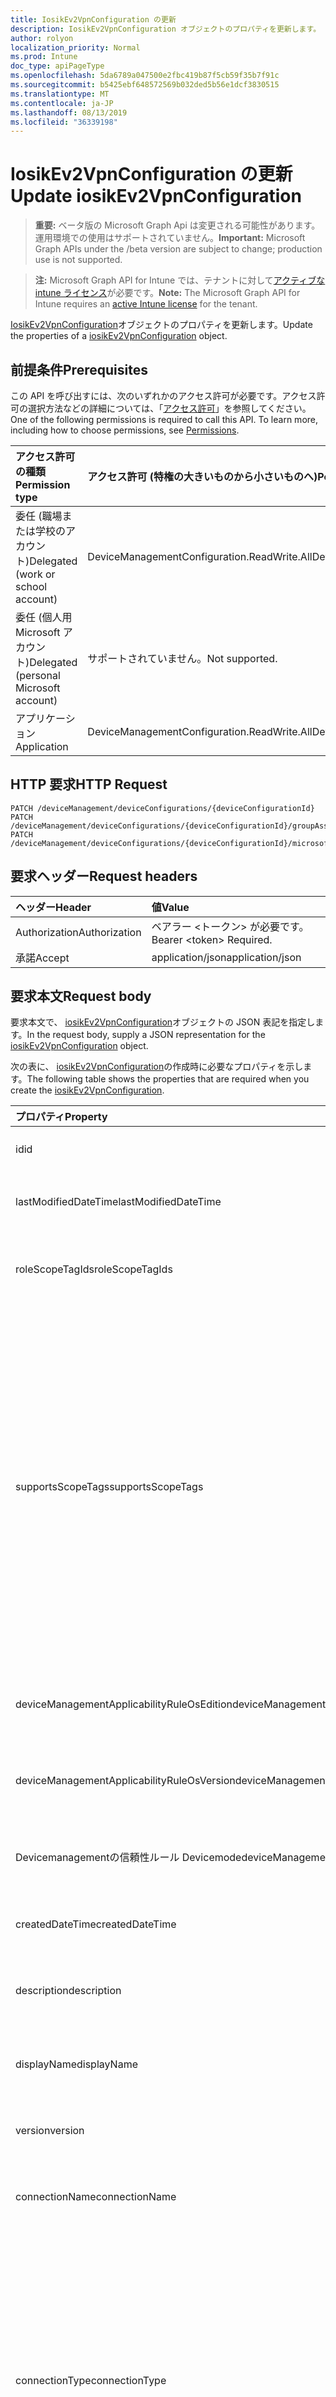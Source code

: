 ```yaml
---
title: IosikEv2VpnConfiguration の更新
description: IosikEv2VpnConfiguration オブジェクトのプロパティを更新します。
author: rolyon
localization_priority: Normal
ms.prod: Intune
doc_type: apiPageType
ms.openlocfilehash: 5da6789a047500e2fbc419b87f5cb59f35b7f91c
ms.sourcegitcommit: b5425ebf648572569b032ded5b56e1dcf3830515
ms.translationtype: MT
ms.contentlocale: ja-JP
ms.lasthandoff: 08/13/2019
ms.locfileid: "36339198"
---
```

# <a name="update-iosikev2vpnconfiguration"></a><span data-ttu-id="c02f4-103">IosikEv2VpnConfiguration の更新</span><span class="sxs-lookup"><span data-stu-id="c02f4-103">Update iosikEv2VpnConfiguration</span></span>

> <span data-ttu-id="c02f4-104">**重要:** ベータ版の Microsoft Graph Api は変更される可能性があります。運用環境での使用はサポートされていません。</span><span class="sxs-lookup"><span data-stu-id="c02f4-104">**Important:** Microsoft Graph APIs under the /beta version are subject to change; production use is not supported.</span></span>

> <span data-ttu-id="c02f4-105">**注:** Microsoft Graph API for Intune では、テナントに対して[アクティブな intune ライセンス](https://go.microsoft.com/fwlink/?linkid=839381)が必要です。</span><span class="sxs-lookup"><span data-stu-id="c02f4-105">**Note:** The Microsoft Graph API for Intune requires an [active Intune license](https://go.microsoft.com/fwlink/?linkid=839381) for the tenant.</span></span>

<span data-ttu-id="c02f4-106">[IosikEv2VpnConfiguration](../resources/intune-deviceconfig-iosikev2vpnconfiguration.md)オブジェクトのプロパティを更新します。</span><span class="sxs-lookup"><span data-stu-id="c02f4-106">Update the properties of a [iosikEv2VpnConfiguration](../resources/intune-deviceconfig-iosikev2vpnconfiguration.md) object.</span></span>

## <a name="prerequisites"></a><span data-ttu-id="c02f4-107">前提条件</span><span class="sxs-lookup"><span data-stu-id="c02f4-107">Prerequisites</span></span>
<span data-ttu-id="c02f4-p101">この API を呼び出すには、次のいずれかのアクセス許可が必要です。アクセス許可の選択方法などの詳細については、「[アクセス許可](/graph/permissions-reference)」を参照してください。</span><span class="sxs-lookup"><span data-stu-id="c02f4-p101">One of the following permissions is required to call this API. To learn more, including how to choose permissions, see [Permissions](/graph/permissions-reference).</span></span>

|<span data-ttu-id="c02f4-110">アクセス許可の種類</span><span class="sxs-lookup"><span data-stu-id="c02f4-110">Permission type</span></span>|<span data-ttu-id="c02f4-111">アクセス許可 (特権の大きいものから小さいものへ)</span><span class="sxs-lookup"><span data-stu-id="c02f4-111">Permissions (from most to least privileged)</span></span>|
|:---|:---|
|<span data-ttu-id="c02f4-112">委任 (職場または学校のアカウント)</span><span class="sxs-lookup"><span data-stu-id="c02f4-112">Delegated (work or school account)</span></span>|<span data-ttu-id="c02f4-113">DeviceManagementConfiguration.ReadWrite.All</span><span class="sxs-lookup"><span data-stu-id="c02f4-113">DeviceManagementConfiguration.ReadWrite.All</span></span>|
|<span data-ttu-id="c02f4-114">委任 (個人用 Microsoft アカウント)</span><span class="sxs-lookup"><span data-stu-id="c02f4-114">Delegated (personal Microsoft account)</span></span>|<span data-ttu-id="c02f4-115">サポートされていません。</span><span class="sxs-lookup"><span data-stu-id="c02f4-115">Not supported.</span></span>|
|<span data-ttu-id="c02f4-116">アプリケーション</span><span class="sxs-lookup"><span data-stu-id="c02f4-116">Application</span></span>|<span data-ttu-id="c02f4-117">DeviceManagementConfiguration.ReadWrite.All</span><span class="sxs-lookup"><span data-stu-id="c02f4-117">DeviceManagementConfiguration.ReadWrite.All</span></span>|

## <a name="http-request"></a><span data-ttu-id="c02f4-118">HTTP 要求</span><span class="sxs-lookup"><span data-stu-id="c02f4-118">HTTP Request</span></span>
<!-- {
  "blockType": "ignored"
}
-->
``` http
PATCH /deviceManagement/deviceConfigurations/{deviceConfigurationId}
PATCH /deviceManagement/deviceConfigurations/{deviceConfigurationId}/groupAssignments/{deviceConfigurationGroupAssignmentId}/deviceConfiguration
PATCH /deviceManagement/deviceConfigurations/{deviceConfigurationId}/microsoft.graph.windowsDomainJoinConfiguration/networkAccessConfigurations/{deviceConfigurationId}
```

## <a name="request-headers"></a><span data-ttu-id="c02f4-119">要求ヘッダー</span><span class="sxs-lookup"><span data-stu-id="c02f4-119">Request headers</span></span>
|<span data-ttu-id="c02f4-120">ヘッダー</span><span class="sxs-lookup"><span data-stu-id="c02f4-120">Header</span></span>|<span data-ttu-id="c02f4-121">値</span><span class="sxs-lookup"><span data-stu-id="c02f4-121">Value</span></span>|
|:---|:---|
|<span data-ttu-id="c02f4-122">Authorization</span><span class="sxs-lookup"><span data-stu-id="c02f4-122">Authorization</span></span>|<span data-ttu-id="c02f4-123">ベアラー &lt;トークン&gt; が必要です。</span><span class="sxs-lookup"><span data-stu-id="c02f4-123">Bearer &lt;token&gt; Required.</span></span>|
|<span data-ttu-id="c02f4-124">承諾</span><span class="sxs-lookup"><span data-stu-id="c02f4-124">Accept</span></span>|<span data-ttu-id="c02f4-125">application/json</span><span class="sxs-lookup"><span data-stu-id="c02f4-125">application/json</span></span>|

## <a name="request-body"></a><span data-ttu-id="c02f4-126">要求本文</span><span class="sxs-lookup"><span data-stu-id="c02f4-126">Request body</span></span>
<span data-ttu-id="c02f4-127">要求本文で、 [iosikEv2VpnConfiguration](../resources/intune-deviceconfig-iosikev2vpnconfiguration.md)オブジェクトの JSON 表記を指定します。</span><span class="sxs-lookup"><span data-stu-id="c02f4-127">In the request body, supply a JSON representation for the [iosikEv2VpnConfiguration](../resources/intune-deviceconfig-iosikev2vpnconfiguration.md) object.</span></span>

<span data-ttu-id="c02f4-128">次の表に、 [iosikEv2VpnConfiguration](../resources/intune-deviceconfig-iosikev2vpnconfiguration.md)の作成時に必要なプロパティを示します。</span><span class="sxs-lookup"><span data-stu-id="c02f4-128">The following table shows the properties that are required when you create the [iosikEv2VpnConfiguration](../resources/intune-deviceconfig-iosikev2vpnconfiguration.md).</span></span>

|<span data-ttu-id="c02f4-129">プロパティ</span><span class="sxs-lookup"><span data-stu-id="c02f4-129">Property</span></span>|<span data-ttu-id="c02f4-130">型</span><span class="sxs-lookup"><span data-stu-id="c02f4-130">Type</span></span>|<span data-ttu-id="c02f4-131">説明</span><span class="sxs-lookup"><span data-stu-id="c02f4-131">Description</span></span>|
|:---|:---|:---|
|<span data-ttu-id="c02f4-132">id</span><span class="sxs-lookup"><span data-stu-id="c02f4-132">id</span></span>|<span data-ttu-id="c02f4-133">文字列</span><span class="sxs-lookup"><span data-stu-id="c02f4-133">String</span></span>|<span data-ttu-id="c02f4-134">エンティティのキー。</span><span class="sxs-lookup"><span data-stu-id="c02f4-134">Key of the entity.</span></span> <span data-ttu-id="c02f4-135">[deviceConfiguration](../resources/intune-deviceconfig-deviceconfiguration.md) から継承します</span><span class="sxs-lookup"><span data-stu-id="c02f4-135">Inherited from [deviceConfiguration](../resources/intune-deviceconfig-deviceconfiguration.md)</span></span>|
|<span data-ttu-id="c02f4-136">lastModifiedDateTime</span><span class="sxs-lookup"><span data-stu-id="c02f4-136">lastModifiedDateTime</span></span>|<span data-ttu-id="c02f4-137">DateTimeOffset</span><span class="sxs-lookup"><span data-stu-id="c02f4-137">DateTimeOffset</span></span>|<span data-ttu-id="c02f4-138">オブジェクトの最終更新の DateTime。</span><span class="sxs-lookup"><span data-stu-id="c02f4-138">DateTime the object was last modified.</span></span> <span data-ttu-id="c02f4-139">[deviceConfiguration](../resources/intune-deviceconfig-deviceconfiguration.md) から継承します</span><span class="sxs-lookup"><span data-stu-id="c02f4-139">Inherited from [deviceConfiguration](../resources/intune-deviceconfig-deviceconfiguration.md)</span></span>|
|<span data-ttu-id="c02f4-140">roleScopeTagIds</span><span class="sxs-lookup"><span data-stu-id="c02f4-140">roleScopeTagIds</span></span>|<span data-ttu-id="c02f4-141">文字列コレクション</span><span class="sxs-lookup"><span data-stu-id="c02f4-141">String collection</span></span>|<span data-ttu-id="c02f4-142">このエンティティインスタンスの範囲タグのリスト。</span><span class="sxs-lookup"><span data-stu-id="c02f4-142">List of Scope Tags for this Entity instance.</span></span> <span data-ttu-id="c02f4-143">[deviceConfiguration](../resources/intune-deviceconfig-deviceconfiguration.md) から継承します</span><span class="sxs-lookup"><span data-stu-id="c02f4-143">Inherited from [deviceConfiguration](../resources/intune-deviceconfig-deviceconfiguration.md)</span></span>|
|<span data-ttu-id="c02f4-144">supportsScopeTags</span><span class="sxs-lookup"><span data-stu-id="c02f4-144">supportsScopeTags</span></span>|<span data-ttu-id="c02f4-145">Boolean</span><span class="sxs-lookup"><span data-stu-id="c02f4-145">Boolean</span></span>|<span data-ttu-id="c02f4-146">基になるデバイス構成がスコープタグの割り当てをサポートしているかどうかを示します。</span><span class="sxs-lookup"><span data-stu-id="c02f4-146">Indicates whether or not the underlying Device Configuration supports the assignment of scope tags.</span></span> <span data-ttu-id="c02f4-147">この値が false である場合、ScopeTags プロパティへの割り当ては許可されません。エンティティは、スコープを持つユーザーには表示されません。</span><span class="sxs-lookup"><span data-stu-id="c02f4-147">Assigning to the ScopeTags property is not allowed when this value is false and entities will not be visible to scoped users.</span></span> <span data-ttu-id="c02f4-148">これは Silverlight で作成された従来のポリシーに対して実行され、Azure ポータルでポリシーを削除して再作成することによって解決できます。</span><span class="sxs-lookup"><span data-stu-id="c02f4-148">This occurs for Legacy policies created in Silverlight and can be resolved by deleting and recreating the policy in the Azure Portal.</span></span> <span data-ttu-id="c02f4-149">このプロパティに値を設定するには、 SetExtrusionDirection メソッドを適用します。</span><span class="sxs-lookup"><span data-stu-id="c02f4-149">This property is read-only.</span></span> <span data-ttu-id="c02f4-150">[deviceConfiguration](../resources/intune-deviceconfig-deviceconfiguration.md) から継承します</span><span class="sxs-lookup"><span data-stu-id="c02f4-150">Inherited from [deviceConfiguration](../resources/intune-deviceconfig-deviceconfiguration.md)</span></span>|
|<span data-ttu-id="c02f4-151">deviceManagementApplicabilityRuleOsEdition</span><span class="sxs-lookup"><span data-stu-id="c02f4-151">deviceManagementApplicabilityRuleOsEdition</span></span>|[<span data-ttu-id="c02f4-152">deviceManagementApplicabilityRuleOsEdition</span><span class="sxs-lookup"><span data-stu-id="c02f4-152">deviceManagementApplicabilityRuleOsEdition</span></span>](../resources/intune-deviceconfig-devicemanagementapplicabilityruleosedition.md)|<span data-ttu-id="c02f4-153">このポリシーの OS エディションの適用。</span><span class="sxs-lookup"><span data-stu-id="c02f4-153">The OS edition applicability for this Policy.</span></span> <span data-ttu-id="c02f4-154">[deviceConfiguration](../resources/intune-deviceconfig-deviceconfiguration.md) から継承します</span><span class="sxs-lookup"><span data-stu-id="c02f4-154">Inherited from [deviceConfiguration](../resources/intune-deviceconfig-deviceconfiguration.md)</span></span>|
|<span data-ttu-id="c02f4-155">deviceManagementApplicabilityRuleOsVersion</span><span class="sxs-lookup"><span data-stu-id="c02f4-155">deviceManagementApplicabilityRuleOsVersion</span></span>|[<span data-ttu-id="c02f4-156">deviceManagementApplicabilityRuleOsVersion</span><span class="sxs-lookup"><span data-stu-id="c02f4-156">deviceManagementApplicabilityRuleOsVersion</span></span>](../resources/intune-deviceconfig-devicemanagementapplicabilityruleosversion.md)|<span data-ttu-id="c02f4-157">このポリシーの OS バージョン適用ルール。</span><span class="sxs-lookup"><span data-stu-id="c02f4-157">The OS version applicability rule for this Policy.</span></span> <span data-ttu-id="c02f4-158">[deviceConfiguration](../resources/intune-deviceconfig-deviceconfiguration.md) から継承します</span><span class="sxs-lookup"><span data-stu-id="c02f4-158">Inherited from [deviceConfiguration](../resources/intune-deviceconfig-deviceconfiguration.md)</span></span>|
|<span data-ttu-id="c02f4-159">Devicemanagementの信頼性ルール Devicemode</span><span class="sxs-lookup"><span data-stu-id="c02f4-159">deviceManagementApplicabilityRuleDeviceMode</span></span>|[<span data-ttu-id="c02f4-160">Devicemanagementの信頼性ルール Devicemode</span><span class="sxs-lookup"><span data-stu-id="c02f4-160">deviceManagementApplicabilityRuleDeviceMode</span></span>](../resources/intune-deviceconfig-devicemanagementapplicabilityruledevicemode.md)|<span data-ttu-id="c02f4-161">このポリシーのデバイスモード適用ルール。</span><span class="sxs-lookup"><span data-stu-id="c02f4-161">The device mode applicability rule for this Policy.</span></span> <span data-ttu-id="c02f4-162">[deviceConfiguration](../resources/intune-deviceconfig-deviceconfiguration.md) から継承します</span><span class="sxs-lookup"><span data-stu-id="c02f4-162">Inherited from [deviceConfiguration](../resources/intune-deviceconfig-deviceconfiguration.md)</span></span>|
|<span data-ttu-id="c02f4-163">createdDateTime</span><span class="sxs-lookup"><span data-stu-id="c02f4-163">createdDateTime</span></span>|<span data-ttu-id="c02f4-164">DateTimeOffset</span><span class="sxs-lookup"><span data-stu-id="c02f4-164">DateTimeOffset</span></span>|<span data-ttu-id="c02f4-165">オブジェクトが作成された DateTime。</span><span class="sxs-lookup"><span data-stu-id="c02f4-165">DateTime the object was created.</span></span> <span data-ttu-id="c02f4-166">[deviceConfiguration](../resources/intune-deviceconfig-deviceconfiguration.md) から継承します</span><span class="sxs-lookup"><span data-stu-id="c02f4-166">Inherited from [deviceConfiguration](../resources/intune-deviceconfig-deviceconfiguration.md)</span></span>|
|<span data-ttu-id="c02f4-167">description</span><span class="sxs-lookup"><span data-stu-id="c02f4-167">description</span></span>|<span data-ttu-id="c02f4-168">String</span><span class="sxs-lookup"><span data-stu-id="c02f4-168">String</span></span>|<span data-ttu-id="c02f4-169">管理者が指定した、デバイス構成についての説明。</span><span class="sxs-lookup"><span data-stu-id="c02f4-169">Admin provided description of the Device Configuration.</span></span> <span data-ttu-id="c02f4-170">[deviceConfiguration](../resources/intune-deviceconfig-deviceconfiguration.md) から継承します</span><span class="sxs-lookup"><span data-stu-id="c02f4-170">Inherited from [deviceConfiguration](../resources/intune-deviceconfig-deviceconfiguration.md)</span></span>|
|<span data-ttu-id="c02f4-171">displayName</span><span class="sxs-lookup"><span data-stu-id="c02f4-171">displayName</span></span>|<span data-ttu-id="c02f4-172">String</span><span class="sxs-lookup"><span data-stu-id="c02f4-172">String</span></span>|<span data-ttu-id="c02f4-173">管理者が指定した、デバイス構成の名前。</span><span class="sxs-lookup"><span data-stu-id="c02f4-173">Admin provided name of the device configuration.</span></span> <span data-ttu-id="c02f4-174">[deviceConfiguration](../resources/intune-deviceconfig-deviceconfiguration.md) から継承します</span><span class="sxs-lookup"><span data-stu-id="c02f4-174">Inherited from [deviceConfiguration](../resources/intune-deviceconfig-deviceconfiguration.md)</span></span>|
|<span data-ttu-id="c02f4-175">version</span><span class="sxs-lookup"><span data-stu-id="c02f4-175">version</span></span>|<span data-ttu-id="c02f4-176">Int32</span><span class="sxs-lookup"><span data-stu-id="c02f4-176">Int32</span></span>|<span data-ttu-id="c02f4-177">デバイス構成のバージョン。</span><span class="sxs-lookup"><span data-stu-id="c02f4-177">Version of the device configuration.</span></span> <span data-ttu-id="c02f4-178">[deviceConfiguration](../resources/intune-deviceconfig-deviceconfiguration.md) から継承します</span><span class="sxs-lookup"><span data-stu-id="c02f4-178">Inherited from [deviceConfiguration](../resources/intune-deviceconfig-deviceconfiguration.md)</span></span>|
|<span data-ttu-id="c02f4-179">connectionName</span><span class="sxs-lookup"><span data-stu-id="c02f4-179">connectionName</span></span>|<span data-ttu-id="c02f4-180">String</span><span class="sxs-lookup"><span data-stu-id="c02f4-180">String</span></span>|<span data-ttu-id="c02f4-181">ユーザーに表示される接続名。</span><span class="sxs-lookup"><span data-stu-id="c02f4-181">Connection name displayed to the user.</span></span> <span data-ttu-id="c02f4-182">[りんご Evpnconfiguration](../resources/intune-deviceconfig-applevpnconfiguration.md)からの継承</span><span class="sxs-lookup"><span data-stu-id="c02f4-182">Inherited from [appleVpnConfiguration](../resources/intune-deviceconfig-applevpnconfiguration.md)</span></span>|
|<span data-ttu-id="c02f4-183">connectionType</span><span class="sxs-lookup"><span data-stu-id="c02f4-183">connectionType</span></span>|[<span data-ttu-id="c02f4-184">appleVpnConnectionType</span><span class="sxs-lookup"><span data-stu-id="c02f4-184">appleVpnConnectionType</span></span>](../resources/intune-deviceconfig-applevpnconnectiontype.md)|<span data-ttu-id="c02f4-185">接続の種類。</span><span class="sxs-lookup"><span data-stu-id="c02f4-185">Connection type.</span></span> <span data-ttu-id="c02f4-186">[[りんご Evpnconfiguration](../resources/intune-deviceconfig-applevpnconfiguration.md)から継承します。</span><span class="sxs-lookup"><span data-stu-id="c02f4-186">Inherited from [appleVpnConfiguration](../resources/intune-deviceconfig-applevpnconfiguration.md).</span></span> <span data-ttu-id="c02f4-187">可能な値は`ciscoAnyConnect`、 `pulseSecure`、 `f5EdgeClient` `dellSonicWallMobileConnect` `checkPointCapsuleVpn` `customVpn` `ciscoIPSec` `citrix` `ciscoAnyConnectV2` `ikEv2`、、 `paloAltoGlobalProtect`、、、、、、、、、、、、です。 `zscalerPrivateAccess` `f5Access2018` `citrixSso` `paloAltoGlobalProtectV2`</span><span class="sxs-lookup"><span data-stu-id="c02f4-187">Possible values are: `ciscoAnyConnect`, `pulseSecure`, `f5EdgeClient`, `dellSonicWallMobileConnect`, `checkPointCapsuleVpn`, `customVpn`, `ciscoIPSec`, `citrix`, `ciscoAnyConnectV2`, `paloAltoGlobalProtect`, `zscalerPrivateAccess`, `f5Access2018`, `citrixSso`, `paloAltoGlobalProtectV2`, `ikEv2`.</span></span>|
|<span data-ttu-id="c02f4-188">loginGroupOrDomain</span><span class="sxs-lookup"><span data-stu-id="c02f4-188">loginGroupOrDomain</span></span>|<span data-ttu-id="c02f4-189">String</span><span class="sxs-lookup"><span data-stu-id="c02f4-189">String</span></span>|<span data-ttu-id="c02f4-190">接続の種類が Dell SonicWALL Mobile Connection に設定されている場合のログイングループまたはドメイン。</span><span class="sxs-lookup"><span data-stu-id="c02f4-190">Login group or domain when connection type is set to Dell SonicWALL Mobile Connection.</span></span> <span data-ttu-id="c02f4-191">[りんご Evpnconfiguration](../resources/intune-deviceconfig-applevpnconfiguration.md)からの継承</span><span class="sxs-lookup"><span data-stu-id="c02f4-191">Inherited from [appleVpnConfiguration](../resources/intune-deviceconfig-applevpnconfiguration.md)</span></span>|
|<span data-ttu-id="c02f4-192">role</span><span class="sxs-lookup"><span data-stu-id="c02f4-192">role</span></span>|<span data-ttu-id="c02f4-193">String</span><span class="sxs-lookup"><span data-stu-id="c02f4-193">String</span></span>|<span data-ttu-id="c02f4-194">接続の種類がパルス Secure に設定されている場合の役割。</span><span class="sxs-lookup"><span data-stu-id="c02f4-194">Role when connection type is set to Pulse Secure.</span></span> <span data-ttu-id="c02f4-195">[りんご Evpnconfiguration](../resources/intune-deviceconfig-applevpnconfiguration.md)からの継承</span><span class="sxs-lookup"><span data-stu-id="c02f4-195">Inherited from [appleVpnConfiguration](../resources/intune-deviceconfig-applevpnconfiguration.md)</span></span>|
|<span data-ttu-id="c02f4-196">領域</span><span class="sxs-lookup"><span data-stu-id="c02f4-196">realm</span></span>|<span data-ttu-id="c02f4-197">String</span><span class="sxs-lookup"><span data-stu-id="c02f4-197">String</span></span>|<span data-ttu-id="c02f4-198">接続の種類がパルス Secure に設定されている場合の領域。</span><span class="sxs-lookup"><span data-stu-id="c02f4-198">Realm when connection type is set to Pulse Secure.</span></span> <span data-ttu-id="c02f4-199">[りんご Evpnconfiguration](../resources/intune-deviceconfig-applevpnconfiguration.md)からの継承</span><span class="sxs-lookup"><span data-stu-id="c02f4-199">Inherited from [appleVpnConfiguration](../resources/intune-deviceconfig-applevpnconfiguration.md)</span></span>|
|<span data-ttu-id="c02f4-200">server</span><span class="sxs-lookup"><span data-stu-id="c02f4-200">server</span></span>|[<span data-ttu-id="c02f4-201">vpnServer</span><span class="sxs-lookup"><span data-stu-id="c02f4-201">vpnServer</span></span>](../resources/intune-deviceconfig-vpnserver.md)|<span data-ttu-id="c02f4-202">ネットワーク上の VPN サーバー。</span><span class="sxs-lookup"><span data-stu-id="c02f4-202">VPN Server on the network.</span></span> <span data-ttu-id="c02f4-203">エンドユーザーがこのネットワークの場所にアクセスできることを確認します。</span><span class="sxs-lookup"><span data-stu-id="c02f4-203">Make sure end users can access this network location.</span></span> <span data-ttu-id="c02f4-204">[りんご Evpnconfiguration](../resources/intune-deviceconfig-applevpnconfiguration.md)からの継承</span><span class="sxs-lookup"><span data-stu-id="c02f4-204">Inherited from [appleVpnConfiguration](../resources/intune-deviceconfig-applevpnconfiguration.md)</span></span>|
|<span data-ttu-id="c02f4-205">識別子</span><span class="sxs-lookup"><span data-stu-id="c02f4-205">identifier</span></span>|<span data-ttu-id="c02f4-206">String</span><span class="sxs-lookup"><span data-stu-id="c02f4-206">String</span></span>|<span data-ttu-id="c02f4-207">接続の種類がカスタム VPN に設定されている場合に、VPN ベンダーによって提供される識別子。</span><span class="sxs-lookup"><span data-stu-id="c02f4-207">Identifier provided by VPN vendor when connection type is set to Custom VPN.</span></span> <span data-ttu-id="c02f4-208">例: Cisco AnyConnect は、[りんご Evpnconfiguration](../resources/intune-deviceconfig-applevpnconfiguration.md)から継承したフォームの識別子を使用しています。</span><span class="sxs-lookup"><span data-stu-id="c02f4-208">For example: Cisco AnyConnect uses an identifier of the form com.cisco.anyconnect.applevpn.plugin Inherited from [appleVpnConfiguration](../resources/intune-deviceconfig-applevpnconfiguration.md)</span></span>|
|<span data-ttu-id="c02f4-209">customData</span><span class="sxs-lookup"><span data-stu-id="c02f4-209">customData</span></span>|<span data-ttu-id="c02f4-210">[keyvalue](../resources/intune-deviceconfig-keyvalue.md) コレクション</span><span class="sxs-lookup"><span data-stu-id="c02f4-210">[keyValue](../resources/intune-deviceconfig-keyvalue.md) collection</span></span>|<span data-ttu-id="c02f4-211">カスタムデータ接続の種類がカスタム VPN に設定されている場合。</span><span class="sxs-lookup"><span data-stu-id="c02f4-211">Custom data when connection type is set to Custom VPN.</span></span> <span data-ttu-id="c02f4-212">このフィールドを使用して、Intune によってサポートされていないが、VPN ソリューションで利用可能な機能を有効にします。</span><span class="sxs-lookup"><span data-stu-id="c02f4-212">Use this field to enable functionality not supported by Intune, but available in your VPN solution.</span></span> <span data-ttu-id="c02f4-213">これらのキーと値のペアを追加する方法については、VPN ベンダーに問い合わせてください。</span><span class="sxs-lookup"><span data-stu-id="c02f4-213">Contact your VPN vendor to learn how to add these key/value pairs.</span></span> <span data-ttu-id="c02f4-214">このコレクションには、最大25個の要素を含めることができます。</span><span class="sxs-lookup"><span data-stu-id="c02f4-214">This collection can contain a maximum of 25 elements.</span></span> <span data-ttu-id="c02f4-215">[りんご Evpnconfiguration](../resources/intune-deviceconfig-applevpnconfiguration.md)からの継承</span><span class="sxs-lookup"><span data-stu-id="c02f4-215">Inherited from [appleVpnConfiguration](../resources/intune-deviceconfig-applevpnconfiguration.md)</span></span>|
|<span data-ttu-id="c02f4-216">customKeyValueData</span><span class="sxs-lookup"><span data-stu-id="c02f4-216">customKeyValueData</span></span>|<span data-ttu-id="c02f4-217">[keyValuePair](../resources/intune-shared-keyvaluepair.md) コレクション</span><span class="sxs-lookup"><span data-stu-id="c02f4-217">[keyValuePair](../resources/intune-shared-keyvaluepair.md) collection</span></span>|<span data-ttu-id="c02f4-218">カスタムデータ接続の種類がカスタム VPN に設定されている場合。</span><span class="sxs-lookup"><span data-stu-id="c02f4-218">Custom data when connection type is set to Custom VPN.</span></span> <span data-ttu-id="c02f4-219">このフィールドを使用して、Intune によってサポートされていないが、VPN ソリューションで利用可能な機能を有効にします。</span><span class="sxs-lookup"><span data-stu-id="c02f4-219">Use this field to enable functionality not supported by Intune, but available in your VPN solution.</span></span> <span data-ttu-id="c02f4-220">これらのキーと値のペアを追加する方法については、VPN ベンダーに問い合わせてください。</span><span class="sxs-lookup"><span data-stu-id="c02f4-220">Contact your VPN vendor to learn how to add these key/value pairs.</span></span> <span data-ttu-id="c02f4-221">このコレクションには、最大25個の要素を含めることができます。</span><span class="sxs-lookup"><span data-stu-id="c02f4-221">This collection can contain a maximum of 25 elements.</span></span> <span data-ttu-id="c02f4-222">[りんご Evpnconfiguration](../resources/intune-deviceconfig-applevpnconfiguration.md)からの継承</span><span class="sxs-lookup"><span data-stu-id="c02f4-222">Inherited from [appleVpnConfiguration](../resources/intune-deviceconfig-applevpnconfiguration.md)</span></span>|
|<span data-ttu-id="c02f4-223">enableSplitTunneling</span><span class="sxs-lookup"><span data-stu-id="c02f4-223">enableSplitTunneling</span></span>|<span data-ttu-id="c02f4-224">Boolean</span><span class="sxs-lookup"><span data-stu-id="c02f4-224">Boolean</span></span>|<span data-ttu-id="c02f4-225">すべてのネットワークトラフィックを VPN 経由で送信します。</span><span class="sxs-lookup"><span data-stu-id="c02f4-225">Send all network traffic through VPN.</span></span> <span data-ttu-id="c02f4-226">[りんご Evpnconfiguration](../resources/intune-deviceconfig-applevpnconfiguration.md)からの継承</span><span class="sxs-lookup"><span data-stu-id="c02f4-226">Inherited from [appleVpnConfiguration](../resources/intune-deviceconfig-applevpnconfiguration.md)</span></span>|
|<span data-ttu-id="c02f4-227">authenticationMethod</span><span class="sxs-lookup"><span data-stu-id="c02f4-227">authenticationMethod</span></span>|[<span data-ttu-id="c02f4-228">vpnAuthenticationMethod</span><span class="sxs-lookup"><span data-stu-id="c02f4-228">vpnAuthenticationMethod</span></span>](../resources/intune-deviceconfig-vpnauthenticationmethod.md)|<span data-ttu-id="c02f4-229">この VPN 接続の認証方法。</span><span class="sxs-lookup"><span data-stu-id="c02f4-229">Authentication method for this VPN connection.</span></span> <span data-ttu-id="c02f4-230">[[りんご Evpnconfiguration](../resources/intune-deviceconfig-applevpnconfiguration.md)から継承します。</span><span class="sxs-lookup"><span data-stu-id="c02f4-230">Inherited from [appleVpnConfiguration](../resources/intune-deviceconfig-applevpnconfiguration.md).</span></span> <span data-ttu-id="c02f4-231">使用可能な値は、`certificate`、`usernameAndPassword`、`sharedSecret`、`derivedCredential` です。</span><span class="sxs-lookup"><span data-stu-id="c02f4-231">Possible values are: `certificate`, `usernameAndPassword`, `sharedSecret`, `derivedCredential`.</span></span>|
|<span data-ttu-id="c02f4-232">enablePerApp</span><span class="sxs-lookup"><span data-stu-id="c02f4-232">enablePerApp</span></span>|<span data-ttu-id="c02f4-233">Boolean</span><span class="sxs-lookup"><span data-stu-id="c02f4-233">Boolean</span></span>|<span data-ttu-id="c02f4-234">この値を true に設定すると、エンドユーザーの iOS デバイス上でこの VPN 接続をトリガーできるアプリに後で関連付けることができるアプリごとの VPN ペイロードが作成されます。</span><span class="sxs-lookup"><span data-stu-id="c02f4-234">Setting this to true creates Per-App VPN payload which can later be associated with Apps that can trigger this VPN conneciton on the end user's iOS device.</span></span> <span data-ttu-id="c02f4-235">[りんご Evpnconfiguration](../resources/intune-deviceconfig-applevpnconfiguration.md)からの継承</span><span class="sxs-lookup"><span data-stu-id="c02f4-235">Inherited from [appleVpnConfiguration](../resources/intune-deviceconfig-applevpnconfiguration.md)</span></span>|
|<span data-ttu-id="c02f4-236">Saf Aridomains</span><span class="sxs-lookup"><span data-stu-id="c02f4-236">safariDomains</span></span>|<span data-ttu-id="c02f4-237">文字列コレクション</span><span class="sxs-lookup"><span data-stu-id="c02f4-237">String collection</span></span>|<span data-ttu-id="c02f4-238">この VPN がアプリごとの設定が有効になっている場合の Safari ドメイン</span><span class="sxs-lookup"><span data-stu-id="c02f4-238">Safari domains when this VPN per App setting is enabled.</span></span> <span data-ttu-id="c02f4-239">この VPN に関連付けられているアプリに加えて、ここで指定した Safari ドメインもこの VPN 接続をトリガーすることができます。</span><span class="sxs-lookup"><span data-stu-id="c02f4-239">In addition to the apps associated with this VPN, Safari domains specified here will also be able to trigger this VPN connection.</span></span> <span data-ttu-id="c02f4-240">[りんご Evpnconfiguration](../resources/intune-deviceconfig-applevpnconfiguration.md)からの継承</span><span class="sxs-lookup"><span data-stu-id="c02f4-240">Inherited from [appleVpnConfiguration](../resources/intune-deviceconfig-applevpnconfiguration.md)</span></span>|
|<span data-ttu-id="c02f4-241">onDemandRules</span><span class="sxs-lookup"><span data-stu-id="c02f4-241">onDemandRules</span></span>|<span data-ttu-id="c02f4-242">[vpnOnDemandRule](../resources/intune-deviceconfig-vpnondemandrule.md)コレクション</span><span class="sxs-lookup"><span data-stu-id="c02f4-242">[vpnOnDemandRule](../resources/intune-deviceconfig-vpnondemandrule.md) collection</span></span>|<span data-ttu-id="c02f4-243">オンデマンドルール。</span><span class="sxs-lookup"><span data-stu-id="c02f4-243">On-Demand Rules.</span></span> <span data-ttu-id="c02f4-244">このコレクションには、最大で 500 個の要素を含めることができます。</span><span class="sxs-lookup"><span data-stu-id="c02f4-244">This collection can contain a maximum of 500 elements.</span></span> <span data-ttu-id="c02f4-245">[りんご Evpnconfiguration](../resources/intune-deviceconfig-applevpnconfiguration.md)からの継承</span><span class="sxs-lookup"><span data-stu-id="c02f4-245">Inherited from [appleVpnConfiguration](../resources/intune-deviceconfig-applevpnconfiguration.md)</span></span>|
|<span data-ttu-id="c02f4-246">proxyServer</span><span class="sxs-lookup"><span data-stu-id="c02f4-246">proxyServer</span></span>|[<span data-ttu-id="c02f4-247">vpnProxyServer</span><span class="sxs-lookup"><span data-stu-id="c02f4-247">vpnProxyServer</span></span>](../resources/intune-deviceconfig-vpnproxyserver.md)|<span data-ttu-id="c02f4-248">プロキシサーバー。</span><span class="sxs-lookup"><span data-stu-id="c02f4-248">Proxy Server.</span></span> <span data-ttu-id="c02f4-249">[りんご Evpnconfiguration](../resources/intune-deviceconfig-applevpnconfiguration.md)からの継承</span><span class="sxs-lookup"><span data-stu-id="c02f4-249">Inherited from [appleVpnConfiguration](../resources/intune-deviceconfig-applevpnconfiguration.md)</span></span>|
|<span data-ttu-id="c02f4-250">optInToDeviceIdSharing</span><span class="sxs-lookup"><span data-stu-id="c02f4-250">optInToDeviceIdSharing</span></span>|<span data-ttu-id="c02f4-251">Boolean</span><span class="sxs-lookup"><span data-stu-id="c02f4-251">Boolean</span></span>|<span data-ttu-id="c02f4-252">ネットワークアクセス制御の検証時に使用するために、デバイスの Id をサードパーティの vpn クライアントに共有するオプトイン。</span><span class="sxs-lookup"><span data-stu-id="c02f4-252">Opt-In to sharing the device's Id to third-party vpn clients for use during network access control validation.</span></span> <span data-ttu-id="c02f4-253">[りんご Evpnconfiguration](../resources/intune-deviceconfig-applevpnconfiguration.md)からの継承</span><span class="sxs-lookup"><span data-stu-id="c02f4-253">Inherited from [appleVpnConfiguration](../resources/intune-deviceconfig-applevpnconfiguration.md)</span></span>|
|<span data-ttu-id="c02f4-254">providerType</span><span class="sxs-lookup"><span data-stu-id="c02f4-254">providerType</span></span>|[<span data-ttu-id="c02f4-255">vpnProviderType</span><span class="sxs-lookup"><span data-stu-id="c02f4-255">vpnProviderType</span></span>](../resources/intune-deviceconfig-vpnprovidertype.md)|<span data-ttu-id="c02f4-256">アプリごとの VPN のプロバイダーの種類。</span><span class="sxs-lookup"><span data-stu-id="c02f4-256">Provider type for per-app VPN.</span></span> <span data-ttu-id="c02f4-257">[Iosvpnconfiguration](../resources/intune-deviceconfig-iosvpnconfiguration.md)から継承されます。</span><span class="sxs-lookup"><span data-stu-id="c02f4-257">Inherited from [iosVpnConfiguration](../resources/intune-deviceconfig-iosvpnconfiguration.md).</span></span> <span data-ttu-id="c02f4-258">可能な値は、`notConfigured`、`appProxy`、`packetTunnel` です。</span><span class="sxs-lookup"><span data-stu-id="c02f4-258">Possible values are: `notConfigured`, `appProxy`, `packetTunnel`.</span></span>|
|<span data-ttu-id="c02f4-259">Userdomain に</span><span class="sxs-lookup"><span data-stu-id="c02f4-259">userDomain</span></span>|<span data-ttu-id="c02f4-260">String</span><span class="sxs-lookup"><span data-stu-id="c02f4-260">String</span></span>|<span data-ttu-id="c02f4-261">Zscaler のみ。</span><span class="sxs-lookup"><span data-stu-id="c02f4-261">Zscaler only.</span></span> <span data-ttu-id="c02f4-262">Zscaler アプリでログインフィールドに事前設定するには、静的ドメインを入力します。</span><span class="sxs-lookup"><span data-stu-id="c02f4-262">Enter a static domain to pre-populate the login field with in the Zscaler app.</span></span> <span data-ttu-id="c02f4-263">この指定を省略すると、代わりにユーザーの Azure Active Directory ドメインが使用されます。</span><span class="sxs-lookup"><span data-stu-id="c02f4-263">If this is left empty, the user's Azure Active Directory domain will be used instead.</span></span> <span data-ttu-id="c02f4-264">[Iosvpnconfiguration](../resources/intune-deviceconfig-iosvpnconfiguration.md)から継承します</span><span class="sxs-lookup"><span data-stu-id="c02f4-264">Inherited from [iosVpnConfiguration](../resources/intune-deviceconfig-iosvpnconfiguration.md)</span></span>|
|<span data-ttu-id="c02f4-265">Cloudname</span><span class="sxs-lookup"><span data-stu-id="c02f4-265">strictEnforcement</span></span>|<span data-ttu-id="c02f4-266">Boolean</span><span class="sxs-lookup"><span data-stu-id="c02f4-266">Boolean</span></span>|<span data-ttu-id="c02f4-267">Zscaler のみ。</span><span class="sxs-lookup"><span data-stu-id="c02f4-267">Zscaler only.</span></span> <span data-ttu-id="c02f4-268">ユーザーが Zscaler アプリにサインインするまでネットワークトラフィックをブロックします。</span><span class="sxs-lookup"><span data-stu-id="c02f4-268">Blocks network traffic until the user signs into Zscaler app.</span></span> <span data-ttu-id="c02f4-269">"True" はトラフィックがブロックされることを意味します。</span><span class="sxs-lookup"><span data-stu-id="c02f4-269">"True" means traffic is blocked.</span></span> <span data-ttu-id="c02f4-270">[Iosvpnconfiguration](../resources/intune-deviceconfig-iosvpnconfiguration.md)から継承します</span><span class="sxs-lookup"><span data-stu-id="c02f4-270">Inherited from [iosVpnConfiguration](../resources/intune-deviceconfig-iosvpnconfiguration.md)</span></span>|
|<span data-ttu-id="c02f4-271">cloudName</span><span class="sxs-lookup"><span data-stu-id="c02f4-271">cloudName</span></span>|<span data-ttu-id="c02f4-272">String</span><span class="sxs-lookup"><span data-stu-id="c02f4-272">String</span></span>|<span data-ttu-id="c02f4-273">Zscaler のみ。</span><span class="sxs-lookup"><span data-stu-id="c02f4-273">Zscaler only.</span></span> <span data-ttu-id="c02f4-274">ユーザーが割り当てられている Zscaler cloud。</span><span class="sxs-lookup"><span data-stu-id="c02f4-274">Zscaler cloud which the user is assigned to.</span></span> <span data-ttu-id="c02f4-275">[Iosvpnconfiguration](../resources/intune-deviceconfig-iosvpnconfiguration.md)から継承します</span><span class="sxs-lookup"><span data-stu-id="c02f4-275">Inherited from [iosVpnConfiguration](../resources/intune-deviceconfig-iosvpnconfiguration.md)</span></span>|
|<span data-ttu-id="c02f4-276">excludeList</span><span class="sxs-lookup"><span data-stu-id="c02f4-276">excludeList</span></span>|<span data-ttu-id="c02f4-277">文字列コレクション</span><span class="sxs-lookup"><span data-stu-id="c02f4-277">String collection</span></span>|<span data-ttu-id="c02f4-278">Zscaler のみ。</span><span class="sxs-lookup"><span data-stu-id="c02f4-278">Zscaler only.</span></span> <span data-ttu-id="c02f4-279">Zscaler クラウド経由で送信されないネットワークアドレスのリスト。</span><span class="sxs-lookup"><span data-stu-id="c02f4-279">List of network addresses which are not sent through the Zscaler cloud.</span></span> <span data-ttu-id="c02f4-280">[Iosvpnconfiguration](../resources/intune-deviceconfig-iosvpnconfiguration.md)から継承します</span><span class="sxs-lookup"><span data-stu-id="c02f4-280">Inherited from [iosVpnConfiguration](../resources/intune-deviceconfig-iosvpnconfiguration.md)</span></span>|
|<span data-ttu-id="c02f4-281">childSecurityAssociationParameters</span><span class="sxs-lookup"><span data-stu-id="c02f4-281">childSecurityAssociationParameters</span></span>|[<span data-ttu-id="c02f4-282">iosVpnSecurityAssociationParameters</span><span class="sxs-lookup"><span data-stu-id="c02f4-282">iosVpnSecurityAssociationParameters</span></span>](../resources/intune-deviceconfig-iosvpnsecurityassociationparameters.md)|<span data-ttu-id="c02f4-283">子のセキュリティアソシエーションのパラメーター</span><span class="sxs-lookup"><span data-stu-id="c02f4-283">Child Security Association Parameters</span></span>|
|<span data-ttu-id="c02f4-284">clientAuthenticationType</span><span class="sxs-lookup"><span data-stu-id="c02f4-284">clientAuthenticationType</span></span>|[<span data-ttu-id="c02f4-285">vpnClientAuthenticationType</span><span class="sxs-lookup"><span data-stu-id="c02f4-285">vpnClientAuthenticationType</span></span>](../resources/intune-deviceconfig-vpnclientauthenticationtype.md)|<span data-ttu-id="c02f4-286">VPN クライアントが使用するクライアント認証の種類。</span><span class="sxs-lookup"><span data-stu-id="c02f4-286">Type of Client Authentication the VPN client will use.</span></span> <span data-ttu-id="c02f4-287">可能な値は、`userAuthentication`、`deviceAuthentication` です。</span><span class="sxs-lookup"><span data-stu-id="c02f4-287">Possible values are: `userAuthentication`, `deviceAuthentication`.</span></span>|
|<span data-ttu-id="c02f4-288">deadPeerDetectionRate</span><span class="sxs-lookup"><span data-stu-id="c02f4-288">deadPeerDetectionRate</span></span>|[<span data-ttu-id="c02f4-289">vpnDeadPeerDetectionRate</span><span class="sxs-lookup"><span data-stu-id="c02f4-289">vpnDeadPeerDetectionRate</span></span>](../resources/intune-deviceconfig-vpndeadpeerdetectionrate.md)|<span data-ttu-id="c02f4-290">ピア接続がまだアクティブであるかどうかを確認する頻度を決定します。</span><span class="sxs-lookup"><span data-stu-id="c02f4-290">Determine how often to check if a peer connection is still active.</span></span> <span data-ttu-id="c02f4-291">.</span><span class="sxs-lookup"><span data-stu-id="c02f4-291"></span></span> <span data-ttu-id="c02f4-292">使用可能な値は、`medium`、`none`、`low`、`high` です。</span><span class="sxs-lookup"><span data-stu-id="c02f4-292">Possible values are: `medium`, `none`, `low`, `high`.</span></span>|
|<span data-ttu-id="c02f4-293">disableMobilityAndMultihoming</span><span class="sxs-lookup"><span data-stu-id="c02f4-293">disableMobilityAndMultihoming</span></span>|<span data-ttu-id="c02f4-294">Boolean</span><span class="sxs-lookup"><span data-stu-id="c02f4-294">Boolean</span></span>|<span data-ttu-id="c02f4-295">MOBIKE を無効にする</span><span class="sxs-lookup"><span data-stu-id="c02f4-295">Disable MOBIKE</span></span>|
|<span data-ttu-id="c02f4-296">disableRedirect</span><span class="sxs-lookup"><span data-stu-id="c02f4-296">disableRedirect</span></span>|<span data-ttu-id="c02f4-297">Boolean</span><span class="sxs-lookup"><span data-stu-id="c02f4-297">Boolean</span></span>|<span data-ttu-id="c02f4-298">リダイレクトを無効にする</span><span class="sxs-lookup"><span data-stu-id="c02f4-298">Disable Redirect</span></span>|
|<span data-ttu-id="c02f4-299">enableCertificateRevocationCheck</span><span class="sxs-lookup"><span data-stu-id="c02f4-299">enableCertificateRevocationCheck</span></span>|<span data-ttu-id="c02f4-300">Boolean</span><span class="sxs-lookup"><span data-stu-id="c02f4-300">Boolean</span></span>|<span data-ttu-id="c02f4-301">ベストエフォート型の失効チェックを有効にします。サーバー応答のタイムアウトによって失敗しない</span><span class="sxs-lookup"><span data-stu-id="c02f4-301">Enables a best-effort revocation check; server response timeouts will not cause it to fail</span></span>|
|<span data-ttu-id="c02f4-302">enableEAP</span><span class="sxs-lookup"><span data-stu-id="c02f4-302">enableEAP</span></span>|<span data-ttu-id="c02f4-303">Boolean</span><span class="sxs-lookup"><span data-stu-id="c02f4-303">Boolean</span></span>|<span data-ttu-id="c02f4-304">EAP のみの認証を有効にします</span><span class="sxs-lookup"><span data-stu-id="c02f4-304">Enables EAP only authentication</span></span>|
|<span data-ttu-id="c02f4-305">enablePerfectForwardSecrecy</span><span class="sxs-lookup"><span data-stu-id="c02f4-305">enablePerfectForwardSecrecy</span></span>|<span data-ttu-id="c02f4-306">Boolean</span><span class="sxs-lookup"><span data-stu-id="c02f4-306">Boolean</span></span>|<span data-ttu-id="c02f4-307">完全な転送機密性 (PFS) を有効にします。</span><span class="sxs-lookup"><span data-stu-id="c02f4-307">Enable Perfect Forward Secrecy (PFS).</span></span>|
|<span data-ttu-id="c02f4-308">Enableuseinternalサブネット属性</span><span class="sxs-lookup"><span data-stu-id="c02f4-308">enableUseInternalSubnetAttributes</span></span>|<span data-ttu-id="c02f4-309">Boolean</span><span class="sxs-lookup"><span data-stu-id="c02f4-309">Boolean</span></span>|<span data-ttu-id="c02f4-310">内部サブネット属性の使用を有効にします。</span><span class="sxs-lookup"><span data-stu-id="c02f4-310">Enable Use Internal Subnet Attributes.</span></span>|
|<span data-ttu-id="c02f4-311">localIdentifier</span><span class="sxs-lookup"><span data-stu-id="c02f4-311">localIdentifier</span></span>|[<span data-ttu-id="c02f4-312">vpnLocalIdentifier</span><span class="sxs-lookup"><span data-stu-id="c02f4-312">vpnLocalIdentifier</span></span>](../resources/intune-deviceconfig-vpnlocalidentifier.md)|<span data-ttu-id="c02f4-313">VPN 経由で接続しようとしているクライアントを識別する方法。</span><span class="sxs-lookup"><span data-stu-id="c02f4-313">Method of identifying the client that is trying to connect via VPN.</span></span> <span data-ttu-id="c02f4-314">.</span><span class="sxs-lookup"><span data-stu-id="c02f4-314"></span></span> <span data-ttu-id="c02f4-315">可能な値は、`deviceFQDN`、`empty`、`clientCertificateSubjectName` です。</span><span class="sxs-lookup"><span data-stu-id="c02f4-315">Possible values are: `deviceFQDN`, `empty`, `clientCertificateSubjectName`.</span></span>|
|<span data-ttu-id="c02f4-316">remoteIdentifier</span><span class="sxs-lookup"><span data-stu-id="c02f4-316">remoteIdentifier</span></span>|<span data-ttu-id="c02f4-317">String</span><span class="sxs-lookup"><span data-stu-id="c02f4-317">String</span></span>|<span data-ttu-id="c02f4-318">IKEv2 サーバーのアドレス。</span><span class="sxs-lookup"><span data-stu-id="c02f4-318">Address of the IKEv2 server.</span></span> <span data-ttu-id="c02f4-319">FQDN、UserFQDN、ネットワークアドレス、または ASN1DN である必要があります。</span><span class="sxs-lookup"><span data-stu-id="c02f4-319">Must be a FQDN, UserFQDN, network address, or ASN1DN</span></span>|
|<span data-ttu-id="c02f4-320">securityAssociationParameters</span><span class="sxs-lookup"><span data-stu-id="c02f4-320">securityAssociationParameters</span></span>|[<span data-ttu-id="c02f4-321">iosVpnSecurityAssociationParameters</span><span class="sxs-lookup"><span data-stu-id="c02f4-321">iosVpnSecurityAssociationParameters</span></span>](../resources/intune-deviceconfig-iosvpnsecurityassociationparameters.md)|<span data-ttu-id="c02f4-322">セキュリティアソシエーションパラメーター</span><span class="sxs-lookup"><span data-stu-id="c02f4-322">Security Association Parameters</span></span>|
|<span data-ttu-id="c02f4-323">Server指定 Ecommonname</span><span class="sxs-lookup"><span data-stu-id="c02f4-323">serverCertificateCommonName</span></span>|<span data-ttu-id="c02f4-324">String</span><span class="sxs-lookup"><span data-stu-id="c02f4-324">String</span></span>|<span data-ttu-id="c02f4-325">サーバー認証で使用される IKEv2 サーバー証明書の共通名</span><span class="sxs-lookup"><span data-stu-id="c02f4-325">Common name of the IKEv2 Server Certificate used in Server Authentication</span></span>|
|<span data-ttu-id="c02f4-326">serverCertificateIssuerCommonName</span><span class="sxs-lookup"><span data-stu-id="c02f4-326">serverCertificateIssuerCommonName</span></span>|<span data-ttu-id="c02f4-327">String</span><span class="sxs-lookup"><span data-stu-id="c02f4-327">String</span></span>|<span data-ttu-id="c02f4-328">認証で使用される IKEv2 サーバー証明書発行者の共通名</span><span class="sxs-lookup"><span data-stu-id="c02f4-328">Issuer Common name of the IKEv2 Server Certificate issuer used in Authentication</span></span>|
|<span data-ttu-id="c02f4-329">serverCertificateType</span><span class="sxs-lookup"><span data-stu-id="c02f4-329">serverCertificateType</span></span>|[<span data-ttu-id="c02f4-330">vpnServerCertificateType</span><span class="sxs-lookup"><span data-stu-id="c02f4-330">vpnServerCertificateType</span></span>](../resources/intune-deviceconfig-vpnservercertificatetype.md)|<span data-ttu-id="c02f4-331">Vpn サーバーが認証のために VPN クライアントに提示する証明書の種類。</span><span class="sxs-lookup"><span data-stu-id="c02f4-331">The type of certificate the VPN server will present to the VPN client for authentication.</span></span> <span data-ttu-id="c02f4-332">使用可能な値は、`rsa`、`ecdsa256`、`ecdsa384`、`ecdsa521` です。</span><span class="sxs-lookup"><span data-stu-id="c02f4-332">Possible values are: `rsa`, `ecdsa256`, `ecdsa384`, `ecdsa521`.</span></span>|
|<span data-ttu-id="c02f4-333">sharedSecret</span><span class="sxs-lookup"><span data-stu-id="c02f4-333">sharedSecret</span></span>|<span data-ttu-id="c02f4-334">String</span><span class="sxs-lookup"><span data-stu-id="c02f4-334">String</span></span>|<span data-ttu-id="c02f4-335">共有シークレット認証が選択されている場合に使用</span><span class="sxs-lookup"><span data-stu-id="c02f4-335">Used when Shared Secret Authentication is selected</span></span>|
|<span data-ttu-id="c02f4-336">tlsMaximumVersion</span><span class="sxs-lookup"><span data-stu-id="c02f4-336">tlsMaximumVersion</span></span>|<span data-ttu-id="c02f4-337">String</span><span class="sxs-lookup"><span data-stu-id="c02f4-337">String</span></span>|<span data-ttu-id="c02f4-338">Eap-tls 認証で使用される最大 TLS バージョン</span><span class="sxs-lookup"><span data-stu-id="c02f4-338">The maximum TLS version to be used with EAP-TLS authentication</span></span>|
|<span data-ttu-id="c02f4-339">tlsMinimumVersion</span><span class="sxs-lookup"><span data-stu-id="c02f4-339">tlsMinimumVersion</span></span>|<span data-ttu-id="c02f4-340">String</span><span class="sxs-lookup"><span data-stu-id="c02f4-340">String</span></span>|<span data-ttu-id="c02f4-341">Eap-tls 認証で使用する最低限の TLS バージョン</span><span class="sxs-lookup"><span data-stu-id="c02f4-341">The minimum TLS version to be used with EAP-TLS authentication</span></span>|
|<span data-ttu-id="c02f4-342">allowDefaultSecurityAssociationParameters</span><span class="sxs-lookup"><span data-stu-id="c02f4-342">allowDefaultSecurityAssociationParameters</span></span>|<span data-ttu-id="c02f4-343">Boolean</span><span class="sxs-lookup"><span data-stu-id="c02f4-343">Boolean</span></span>|<span data-ttu-id="c02f4-344">明示的に指定されていない限り、すべてのパラメーターをデバイスの既定値に設定することによって、セキュリティアソシエーションパラメーターを使用できるようにします。</span><span class="sxs-lookup"><span data-stu-id="c02f4-344">Allows the use of security association parameters by setting all parameters to the device's default unless explicitly specified.</span></span>|
|<span data-ttu-id="c02f4-345">allowDefaultChildSecurityAssociationParameters</span><span class="sxs-lookup"><span data-stu-id="c02f4-345">allowDefaultChildSecurityAssociationParameters</span></span>|<span data-ttu-id="c02f4-346">Boolean</span><span class="sxs-lookup"><span data-stu-id="c02f4-346">Boolean</span></span>|<span data-ttu-id="c02f4-347">明示的に指定されていない限り、すべてのパラメーターをデバイスの既定値に設定することによって、子のセキュリティアソシエーションのパラメーターを使用できるようにします。</span><span class="sxs-lookup"><span data-stu-id="c02f4-347">Allows the use of child security association parameters by setting all parameters to the device's default unless explicitly specified.</span></span>|



## <a name="response"></a><span data-ttu-id="c02f4-348">応答</span><span class="sxs-lookup"><span data-stu-id="c02f4-348">Response</span></span>
<span data-ttu-id="c02f4-349">成功した場合、このメソッド`200 OK`は応答コードと、応答本文で更新された[iosikEv2VpnConfiguration](../resources/intune-deviceconfig-iosikev2vpnconfiguration.md)オブジェクトを返します。</span><span class="sxs-lookup"><span data-stu-id="c02f4-349">If successful, this method returns a `200 OK` response code and an updated [iosikEv2VpnConfiguration](../resources/intune-deviceconfig-iosikev2vpnconfiguration.md) object in the response body.</span></span>

## <a name="example"></a><span data-ttu-id="c02f4-350">例</span><span class="sxs-lookup"><span data-stu-id="c02f4-350">Example</span></span>

### <a name="request"></a><span data-ttu-id="c02f4-351">要求</span><span class="sxs-lookup"><span data-stu-id="c02f4-351">Request</span></span>
<span data-ttu-id="c02f4-352">以下は、要求の例です。</span><span class="sxs-lookup"><span data-stu-id="c02f4-352">Here is an example of the request.</span></span>
``` http
PATCH https://graph.microsoft.com/beta/deviceManagement/deviceConfigurations/{deviceConfigurationId}
Content-type: application/json
Content-length: 4232

{
  "@odata.type": "#microsoft.graph.iosikEv2VpnConfiguration",
  "roleScopeTagIds": [
    "Role Scope Tag Ids value"
  ],
  "supportsScopeTags": true,
  "deviceManagementApplicabilityRuleOsEdition": {
    "@odata.type": "microsoft.graph.deviceManagementApplicabilityRuleOsEdition",
    "osEditionTypes": [
      "windows10EnterpriseN"
    ],
    "name": "Name value",
    "ruleType": "exclude"
  },
  "deviceManagementApplicabilityRuleOsVersion": {
    "@odata.type": "microsoft.graph.deviceManagementApplicabilityRuleOsVersion",
    "minOSVersion": "Min OSVersion value",
    "maxOSVersion": "Max OSVersion value",
    "name": "Name value",
    "ruleType": "exclude"
  },
  "deviceManagementApplicabilityRuleDeviceMode": {
    "@odata.type": "microsoft.graph.deviceManagementApplicabilityRuleDeviceMode",
    "deviceMode": "sModeConfiguration",
    "name": "Name value",
    "ruleType": "exclude"
  },
  "description": "Description value",
  "displayName": "Display Name value",
  "version": 7,
  "connectionName": "Connection Name value",
  "connectionType": "pulseSecure",
  "loginGroupOrDomain": "Login Group Or Domain value",
  "role": "Role value",
  "realm": "Realm value",
  "server": {
    "@odata.type": "microsoft.graph.vpnServer",
    "description": "Description value",
    "address": "Address value",
    "isDefaultServer": true
  },
  "identifier": "Identifier value",
  "customData": [
    {
      "@odata.type": "microsoft.graph.keyValue",
      "key": "Key value",
      "value": "Value value"
    }
  ],
  "customKeyValueData": [
    {
      "@odata.type": "microsoft.graph.keyValuePair",
      "name": "Name value",
      "value": "Value value"
    }
  ],
  "enableSplitTunneling": true,
  "authenticationMethod": "usernameAndPassword",
  "enablePerApp": true,
  "safariDomains": [
    "Safari Domains value"
  ],
  "onDemandRules": [
    {
      "@odata.type": "microsoft.graph.vpnOnDemandRule",
      "ssids": [
        "Ssids value"
      ],
      "dnsSearchDomains": [
        "Dns Search Domains value"
      ],
      "probeUrl": "https://example.com/probeUrl/",
      "action": "evaluateConnection",
      "domainAction": "neverConnect",
      "domains": [
        "Domains value"
      ],
      "probeRequiredUrl": "https://example.com/probeRequiredUrl/"
    }
  ],
  "proxyServer": {
    "@odata.type": "microsoft.graph.vpnProxyServer",
    "automaticConfigurationScriptUrl": "https://example.com/automaticConfigurationScriptUrl/",
    "address": "Address value",
    "port": 4
  },
  "optInToDeviceIdSharing": true,
  "providerType": "appProxy",
  "userDomain": "User Domain value",
  "strictEnforcement": true,
  "cloudName": "Cloud Name value",
  "excludeList": [
    "Exclude List value"
  ],
  "childSecurityAssociationParameters": {
    "@odata.type": "microsoft.graph.iosVpnSecurityAssociationParameters",
    "securityEncryptionAlgorithm": "des",
    "securityIntegrityAlgorithm": "sha1_96",
    "securityDiffieHellmanGroup": 10,
    "lifetimeInMinutes": 1
  },
  "clientAuthenticationType": "deviceAuthentication",
  "deadPeerDetectionRate": "none",
  "disableMobilityAndMultihoming": true,
  "disableRedirect": true,
  "enableCertificateRevocationCheck": true,
  "enableEAP": true,
  "enablePerfectForwardSecrecy": true,
  "enableUseInternalSubnetAttributes": true,
  "localIdentifier": "empty",
  "remoteIdentifier": "Remote Identifier value",
  "securityAssociationParameters": {
    "@odata.type": "microsoft.graph.iosVpnSecurityAssociationParameters",
    "securityEncryptionAlgorithm": "des",
    "securityIntegrityAlgorithm": "sha1_96",
    "securityDiffieHellmanGroup": 10,
    "lifetimeInMinutes": 1
  },
  "serverCertificateCommonName": "Server Certificate Common Name value",
  "serverCertificateIssuerCommonName": "Server Certificate Issuer Common Name value",
  "serverCertificateType": "ecdsa256",
  "sharedSecret": "Shared Secret value",
  "tlsMaximumVersion": "Tls Maximum Version value",
  "tlsMinimumVersion": "Tls Minimum Version value",
  "allowDefaultSecurityAssociationParameters": true,
  "allowDefaultChildSecurityAssociationParameters": true
}
```

### <a name="response"></a><span data-ttu-id="c02f4-353">応答</span><span class="sxs-lookup"><span data-stu-id="c02f4-353">Response</span></span>
<span data-ttu-id="c02f4-p139">以下は、応答の例です。注:簡潔にするために、ここに示す応答オブジェクトは切り詰められている場合があります。すべてのプロパティは実際の呼び出しから返されます。</span><span class="sxs-lookup"><span data-stu-id="c02f4-p139">Here is an example of the response. Note: The response object shown here may be truncated for brevity. All of the properties will be returned from an actual call.</span></span>
``` http
HTTP/1.1 200 OK
Content-Type: application/json
Content-Length: 4404

{
  "@odata.type": "#microsoft.graph.iosikEv2VpnConfiguration",
  "id": "b87b0327-0327-b87b-2703-7bb827037bb8",
  "lastModifiedDateTime": "2017-01-01T00:00:35.1329464-08:00",
  "roleScopeTagIds": [
    "Role Scope Tag Ids value"
  ],
  "supportsScopeTags": true,
  "deviceManagementApplicabilityRuleOsEdition": {
    "@odata.type": "microsoft.graph.deviceManagementApplicabilityRuleOsEdition",
    "osEditionTypes": [
      "windows10EnterpriseN"
    ],
    "name": "Name value",
    "ruleType": "exclude"
  },
  "deviceManagementApplicabilityRuleOsVersion": {
    "@odata.type": "microsoft.graph.deviceManagementApplicabilityRuleOsVersion",
    "minOSVersion": "Min OSVersion value",
    "maxOSVersion": "Max OSVersion value",
    "name": "Name value",
    "ruleType": "exclude"
  },
  "deviceManagementApplicabilityRuleDeviceMode": {
    "@odata.type": "microsoft.graph.deviceManagementApplicabilityRuleDeviceMode",
    "deviceMode": "sModeConfiguration",
    "name": "Name value",
    "ruleType": "exclude"
  },
  "createdDateTime": "2017-01-01T00:02:43.5775965-08:00",
  "description": "Description value",
  "displayName": "Display Name value",
  "version": 7,
  "connectionName": "Connection Name value",
  "connectionType": "pulseSecure",
  "loginGroupOrDomain": "Login Group Or Domain value",
  "role": "Role value",
  "realm": "Realm value",
  "server": {
    "@odata.type": "microsoft.graph.vpnServer",
    "description": "Description value",
    "address": "Address value",
    "isDefaultServer": true
  },
  "identifier": "Identifier value",
  "customData": [
    {
      "@odata.type": "microsoft.graph.keyValue",
      "key": "Key value",
      "value": "Value value"
    }
  ],
  "customKeyValueData": [
    {
      "@odata.type": "microsoft.graph.keyValuePair",
      "name": "Name value",
      "value": "Value value"
    }
  ],
  "enableSplitTunneling": true,
  "authenticationMethod": "usernameAndPassword",
  "enablePerApp": true,
  "safariDomains": [
    "Safari Domains value"
  ],
  "onDemandRules": [
    {
      "@odata.type": "microsoft.graph.vpnOnDemandRule",
      "ssids": [
        "Ssids value"
      ],
      "dnsSearchDomains": [
        "Dns Search Domains value"
      ],
      "probeUrl": "https://example.com/probeUrl/",
      "action": "evaluateConnection",
      "domainAction": "neverConnect",
      "domains": [
        "Domains value"
      ],
      "probeRequiredUrl": "https://example.com/probeRequiredUrl/"
    }
  ],
  "proxyServer": {
    "@odata.type": "microsoft.graph.vpnProxyServer",
    "automaticConfigurationScriptUrl": "https://example.com/automaticConfigurationScriptUrl/",
    "address": "Address value",
    "port": 4
  },
  "optInToDeviceIdSharing": true,
  "providerType": "appProxy",
  "userDomain": "User Domain value",
  "strictEnforcement": true,
  "cloudName": "Cloud Name value",
  "excludeList": [
    "Exclude List value"
  ],
  "childSecurityAssociationParameters": {
    "@odata.type": "microsoft.graph.iosVpnSecurityAssociationParameters",
    "securityEncryptionAlgorithm": "des",
    "securityIntegrityAlgorithm": "sha1_96",
    "securityDiffieHellmanGroup": 10,
    "lifetimeInMinutes": 1
  },
  "clientAuthenticationType": "deviceAuthentication",
  "deadPeerDetectionRate": "none",
  "disableMobilityAndMultihoming": true,
  "disableRedirect": true,
  "enableCertificateRevocationCheck": true,
  "enableEAP": true,
  "enablePerfectForwardSecrecy": true,
  "enableUseInternalSubnetAttributes": true,
  "localIdentifier": "empty",
  "remoteIdentifier": "Remote Identifier value",
  "securityAssociationParameters": {
    "@odata.type": "microsoft.graph.iosVpnSecurityAssociationParameters",
    "securityEncryptionAlgorithm": "des",
    "securityIntegrityAlgorithm": "sha1_96",
    "securityDiffieHellmanGroup": 10,
    "lifetimeInMinutes": 1
  },
  "serverCertificateCommonName": "Server Certificate Common Name value",
  "serverCertificateIssuerCommonName": "Server Certificate Issuer Common Name value",
  "serverCertificateType": "ecdsa256",
  "sharedSecret": "Shared Secret value",
  "tlsMaximumVersion": "Tls Maximum Version value",
  "tlsMinimumVersion": "Tls Minimum Version value",
  "allowDefaultSecurityAssociationParameters": true,
  "allowDefaultChildSecurityAssociationParameters": true
}
```






